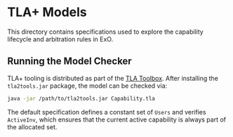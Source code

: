 # TLA+ Models

This directory contains specifications used to explore the capability
lifecycle and arbitration rules in ExO.

## Running the Model Checker

TLA+ tooling is distributed as part of the [TLA Toolbox](https://github.com/tlaplus/tlaplus).
After installing the `tla2tools.jar` package, the model can be checked via:

```bash
java -jar /path/to/tla2tools.jar Capability.tla
```

The default specification defines a constant set of `Users` and verifies
`ActiveInv`, which ensures that the current active capability is always
part of the allocated set.
